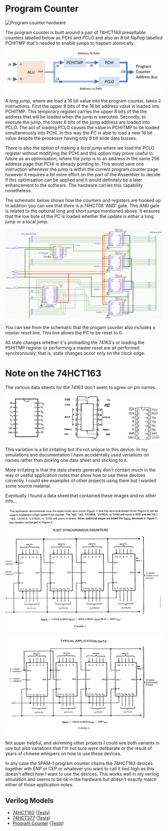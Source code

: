 # Program Counter

![Program counter hardware](pc-hardware.png)

The program counter is built around a pair of 74HCT163 presettable counters labelled below as PCHi and PCLO and also an 8 bit flipflop labelled PCHITMP that's needed to enable jumps to happen atomically.

![Program counter paths](program_counter_paths.png)

A _long jump_, where we load a 16 bit value into the program counter, takes 2 instructions. First the upper 8 bits of the 16 bit address value is loaded into PCHITMP. This temporary register carries the upper 8 bits of the the address that will be loaded when the jump is executed. Secondly, to execute the jump, the lower 8 bits of the jump address are loaded into PCLO. The act of loading PCLO causes the value in PCHITMP to be loaded simultaneously into PCHI. In this way the PC is able to load a new 16 bit value despite the processor having only 8 bit wide data busses.

There is also the option of making a _local jump_ where we load the PCLO register without modifying the PCHI and this option may prove useful in future as an optimisation, where the jump is to an address in the same 256 address page that PCHI is already pointing to. This would save one instruction whenever the jump is within the current program counter page however it requires a bit more effort on the part of the Assembler to decide if this optimisation can be applied and it would definitely be a later enhancement to the software. The hardware carries this capability nonetheless.

The schematic below shows how the counters and registers are hooked up. In addition you can see that there is a 74HCT08 'AND' gate. This AND gate is related to the optional long and short jumps mentioned above. It ensures that the low byte of the PC is loaded whether the update is either a long jump or a local jump.

![Program counter schematic](program_counter_schematic.png)

You can see from the schematic that the progam counter also includes a _master reset_ line. This line allows the PC to be reset to 0. 

All state changes whether it's proloading the 74163's or loading the PSHITMP register or performing a master reset are all performed synchronously; that is, state changes occor only on the clock edge.

# Note on the 74HCT163

The various data sheets for the 74163 don't seem to agree on pin names.

![74163 datasheet pinouts](74163_datasheet_pinouts.png)

This variation is a bit irritating but it's not unique to this device. In my simulations and documentation I have accidentally used variations on names rather than picking one data sheet and sticking to it.

More irritating is that the data sheets generally don't contain much in the way or useful application notes that show how to use these devices correctly. I could see examples of other projects using them but I wanted some source material.

Eventually I found a data sheet that contained these images and no other info...

![74163 application note 1](74163_application_note_1.png)

![74163 application note 2](74163_application_note_2.png)

Not super helpful, and skimming other projects I could see both variants in use but also variations that I'm not sure were deliberate or the result of years of chinese whispers on how to use these devices.

In any case the SPAM-1 program counter chains the 74HCT163 devices together wth ENP or CEP or whatever you want to call it tied high as this doesn't affect how I want to use the devices. This works well in my verilog simulation and seems to be ok in the hardware but doesn't exactly match either of those application notes.

## Verilog Models

- [74HCT163](../verilog/74163/hct74163.v) ([Tests](../verilog/74163/test.v))
- [74HCT377](../verilog/74377/hct74377.v) ([Tests](../verilog/74377/test.v))
- [Program Counter](../verilog/pc/pc.v) ([Tests](../verilog/pc/test.v))